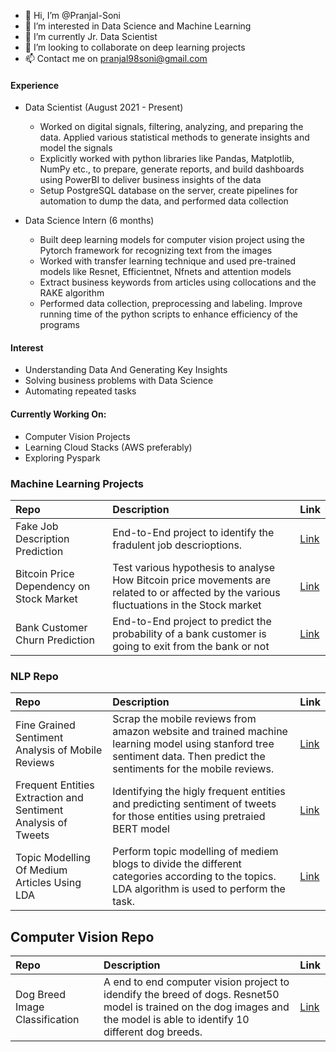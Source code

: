 - 👋 Hi, I’m @Pranjal-Soni
- 👀 I’m interested in Data Science and Machine Learning 
- 🌱 I’m currently Jr. Data Scientist
- 💞️ I’m looking to collaborate on deep learning projects
- 📫 Contact me on  pranjal98soni@gmail.com

<!---
Pranjal-Soni/Pranjal-Soni is a ✨ special ✨ repository because its `README.md` (this file) appears on your GitHub profile.
You can click the Preview link to take a look at your changes.
--->
#### Experience
* Data Scientist (August 2021 - Present)
  * Worked on digital signals, filtering, analyzing, and preparing the data. Applied various statistical methods to generate insights and model the signals
  * Explicitly worked with python libraries like Pandas, Matplotlib, NumPy etc., to prepare, generate reports, and build dashboards using PowerBI to deliver business insights of the data
  * Setup PostgreSQL database on the server, create pipelines for automation to dump the data, and performed data collection
  
* Data Science Intern (6 months)
  * Built deep learning models for computer vision project using the Pytorch framework for recognizing text from the images
  * Worked with transfer learning technique and used pre-trained models like Resnet, Efficientnet, Nfnets and attention models
  * Extract business keywords from articles using collocations and the RAKE algorithm
  * Performed data collection, preprocessing and labeling. Improve running time of the python scripts to enhance efficiency of the programs

#### Interest
* Understanding Data And Generating Key Insights
* Solving business problems with Data Science
* Automating repeated tasks

#### Currently Working On:
* Computer Vision Projects
* Learning Cloud Stacks (AWS preferably)
* Exploring Pyspark


### Machine Learning Projects
Repo| Description | Link
| :--- | :--- | :---
Fake Job Description Prediction | End-to-End project to identify the fradulent job descrioptions.  | [Link](https://github.com/Pranjal-Soni/fake_jobs_description_prediction)
Bitcoin Price Dependency on Stock Market  | Test various hypothesis to analyse How Bitcoin price movements are related to or affected by the various fluctuations in the Stock market | [Link](https://github.com/sourabh-burnwal/Bitcoin-Price-Dependency-on-Stock-Market)
Bank Customer Churn Prediction | End-to-End project to predict the probability of a bank customer is going to exit from the bank or not | [Link](https://github.com/Pranjal-Soni/Bank-Customer-Churn-Prediction)

### NLP Repo
Repo| Description | Link
| :--- | :--- | :---
Fine Grained Sentiment Analysis of Mobile Reviews | Scrap the mobile reviews from amazon website and trained machine learning model using stanford tree sentiment data. Then predict the sentiments for the mobile reviews.| [Link](https://github.com/Pranjal-Soni/mobile_review_setiment_prediction)
Frequent Entities Extraction and Sentiment Analysis of Tweets | Identifying the higly frequent entities and predicting sentiment of tweets for those entities using pretraied BERT model  | [Link](https://github.com/Pranjal-Soni/NLP-Notebooks/blob/main/Frequent%20Entities%20Extraction%20and%20Sentiment%20Analysis%20of%20Tweets.ipynb)
Topic Modelling Of Medium Articles Using LDA  | Perform topic modelling of mediem blogs to divide the different categories according to the topics. LDA algorithm is used to perform the task. | [Link](https://github.com/Pranjal-Soni/NLP-Notebooks/blob/main/Topic%20Modelling%20Using%20LDA.ipynb)


## Computer Vision Repo
Repo| Description | Link
| :--- | :--- | :---
Dog Breed Image Classification | A end to end computer vision project to idendify the breed of dogs. Resnet50 model is trained on the dog images and the model is able to identify 10 different dog breeds. | [Link](https://github.com/Pranjal-Soni/Dog-Breed-Image-Classification)
